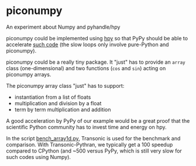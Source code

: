 # piconumpy

An experiment about Numpy and pyhandle/hpy

piconumpy could be implemented using [hpy](https://github.com/pyhandle/hpy) so
that PyPy should be able to accelerate [such
code](https://github.com/paugier/piconumpy/bench/bench_array1d.py) (the slow
loops only involve pure-Python and piconumpy).

piconumpy could be a really tiny package. It "just" has to provide an `array`
class (one-dimensional) and two functions (`cos` and `sin`) acting on piconumpy
arrays.

The piconumpy array class "just" has to support:

- instantiation from a list of floats
- multiplication and division by a float
- term by term multiplication and addition

A good acceleration by PyPy of our example would be a great proof that the
scientific Python community has to invest time and energy on hpy.

In the script
[bench_array1d.py](https://github.com/paugier/piconumpy/bench/bench_array1d.py),
Transonic is used for the benchmark and comparison. With Transonic-Pythran, we
typically get a 100 speedup compared to CPython (and ~500 versus PyPy, which is
still very slow for such codes using Numpy).
